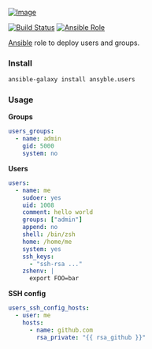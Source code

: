 [ ![Image](https://cloud.githubusercontent.com/assets/5514990/24834935/e0d1db04-1d1c-11e7-8ad0-53fd45ff13c3.png "Ansible") ](https://www.ansible.com/ "Ansible")

[![Build Status](https://travis-ci.org/ansyble/role-users.svg?branch=master)](https://travis-ci.org/ansyble/role-users)
[![Ansible Role](https://img.shields.io/ansible/role/16907.svg)](https://galaxy.ansible.com/ansyble/users/)

[Ansible](http://www.ansible.com) role to deploy users and groups.

### Install

```sh
ansible-galaxy install ansyble.users
```

### Usage

**Groups**

```yml
users_groups:
  - name: admin
    gid: 5000
    system: no
```

**Users**

```yml
users:
  - name: me
    sudoer: yes
    uid: 1008
    comment: hello world
    groups: ["admin"]
    append: no
    shell: /bin/zsh
    home: /home/me
    system: yes
    ssh_keys:
      - "ssh-rsa ..."
    zshenv: |
      export FOO=bar
```

**SSH config**

```yml
users_ssh_config_hosts:
  - user: me
    hosts:
      - name: github.com
        rsa_private: "{{ rsa_github }}"
```
